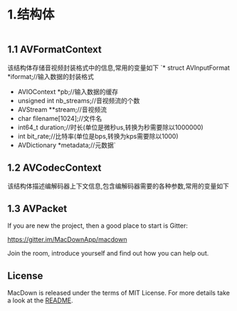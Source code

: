 # 1.结构体

![]()
## 1.1 AVFormatContext
该结构体存储音视频封装格式中的信息,常用的变量如下
`* struct AVInputFormat *iformat;//输入数据的封装格式
* AVIOContext *pb;//输入数据的缓存
* unsigned int nb_streams;//音视频流的个数
* AVStream **stream;//音视频流
* char filename[1024];//文件名
* int64_t duration;//时长(单位是微秒us,转换为秒需要除以1000000)
* int bit_rate;//比特率(单位是bps,转换为kps需要除以1000)
* AVDictionary *metadata;//元数据`

## 1.2 AVCodecContext
该结构体描述编解码器上下文信息,包含编解码器需要的各种参数,常用的变量如下


## 1.3 AVPacket

If you are new the project, then a good place to start is Gitter:

https://gitter.im/MacDownApp/macdown

Join the room, introduce yourself and find out how you can help out.

## License

MacDown is released under the terms of MIT License. For more details take a look at the [README](https://github.com/MacDownApp/macdown/blob/master/README.md).

